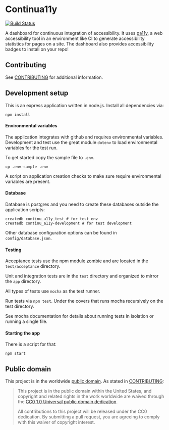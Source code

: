 # Continua11y

[![Build Status](https://travis-ci.org/18F/continua11y-due.svg?branch=master)](https://travis-ci.org/18F/continua11y-due)

A dashboard for continuous integration of accessibility. It uses [pa11y](https://github.com/nature/pa11y), a web accessibility tool in an environment like CI to generate accessibility statistics for pages on a site. The dashboard also provides accessibility badges to install on your repo!

## Contributing

See [CONTRIBUTING](CONTRIBUTING.md) for additional information.

## Development setup
This is an express application written in node.js. Install all
dependencies via:

    npm install

#### Environmental variables

The application integrates with github and requires environmental
variables. Development and test use the great module `dotenv` to load
environmental variables for the test run.

To get started copy the sample file to `.env`.

    cp .env-sample .env

A script on application creation checks to make sure require
environmental variables are present.

#### Database

Database is postgres and you need to create these databases outside the
application scripts:

    createdb continu_a11y_test # for test env
    createdb continu_a11y-development # for test development

Other database configuration options can be found in
`config/database.json`.

#### Testing

Acceptance tests use the npm module [zombie](http://zombie.js.org/) and
are located in the `test/acceptance` directory.

Unit and integration tests are in the `test` directory and organized to mirror the `app`
directory.

All types of tests use `mocha` as the test runner.

Run tests via `npm test`. Under the covers that runs mocha recursively
on the test directory.

See mocha documentation for details about running tests in isolation or
running a single file.

#### Starting the app

There is a script for that:

    npm start

## Public domain

This project is in the worldwide [public domain](LICENSE.md). As stated in [CONTRIBUTING](CONTRIBUTING.md):

> This project is in the public domain within the United States, and copyright and related rights in the work worldwide are waived through the [CC0 1.0 Universal public domain dedication](https://creativecommons.org/publicdomain/zero/1.0/).
>
> All contributions to this project will be released under the CC0 dedication. By submitting a pull request, you are agreeing to comply with this waiver of copyright interest.

